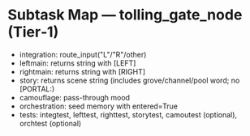 # Subtask Map — tolling_gate_node (Tier‑1)

- integration: route_input("L"/"R"/other)
- leftmain: returns string with [LEFT]
- rightmain: returns string with [RIGHT]
- story: returns scene string (includes grove/channel/pool word; no [PORTAL:)
- camouflage: pass-through mood
- orchestration: seed memory with entered=True
- tests: integtest, lefttest, righttest, storytest, camoutest (optional), orchtest (optional)
